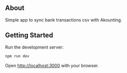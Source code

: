## About
Simple app to sync bank transactions csv with Akounting.

## Getting Started

Run the development server:
```bash
npm run dev
```

Open [http://localhost:3000](http://localhost:3000) with your browser.
